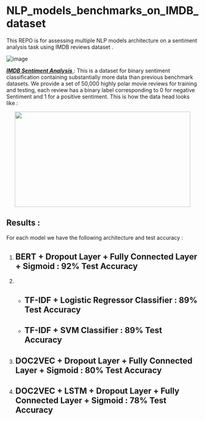 # NLP_models_benchmarks_on_IMDB_dataset


This REPO is for assessing multiple NLP models architecture on a sentiment analysis task using IMDB reviews dataset .

![image](https://user-images.githubusercontent.com/85687148/128555608-c8143fbd-6e7a-4f48-b561-08138f9e2400.png)


<a href="https://ai.stanford.edu/~amaas/data/sentiment/"> ***IMDB Sentiment Analysis*** </a> : This is a dataset for binary sentiment classification containing substantially more data than previous benchmark datasets. We provide a set of 50,000 highly polar movie reviews for training and testing, each review has a binary label corresponding to 0 for negative Sentiment and 1 for a positive sentiment.
This is how the data head looks like :

<p align="center">
  <kbd>
  <img width="460" height="250" src="https://user-images.githubusercontent.com/85687148/128259390-89679a0d-629a-49fe-a97d-bd988cf0a4f0.png">
  </kbd>
</p>
  
  
  
## Results :

For each model we have the following architecture and test accuracy :

<ol>
        <li>
            <h2>BERT + Dropout Layer + Fully Connected Layer + Sigmoid : 92% Test Accuracy</h2>
        </li>
        <li>
            <ul>
                <li>
                    <h2>TF-IDF + Logistic Regressor Classifier : 89% Test Accuracy</h2>
                </li>
                <li>
                    <h2>TF-IDF + SVM Classifier : 89% Test Accuracy</h2>
                </li>
            </ul>
        </li>
        <li>
            <h2>DOC2VEC + Dropout Layer + Fully Connected Layer + Sigmoid : 80% Test Accuracy</h2>
        </li>
        <li>
            <h2>DOC2VEC + LSTM + Dropout Layer + Fully Connected Layer + Sigmoid : 78% Test Accuracy
            </h2>
        </li>
    </ol>

